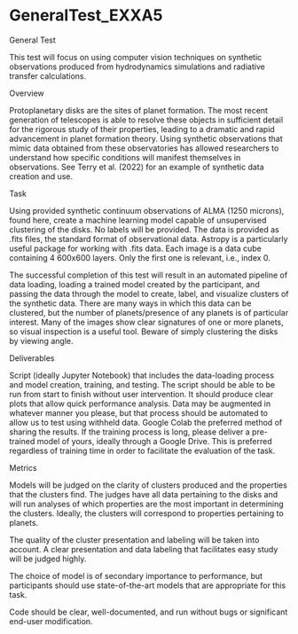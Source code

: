 # GeneralTest_EXXA5
General Test

This test will focus on using computer vision techniques on synthetic observations produced from hydrodynamics simulations and radiative transfer calculations.

Overview

Protoplanetary disks are the sites of planet formation. The most recent generation of telescopes is able to resolve these objects in sufficient detail for the rigorous study of their properties, leading to a dramatic and rapid advancement in planet formation theory. Using synthetic observations that mimic data obtained from these observatories has allowed researchers to understand how specific conditions will manifest themselves in observations. See Terry et al. (2022) for an example of synthetic data creation and use.


Task

Using provided synthetic continuum observations of ALMA (1250 microns), found here, create a machine learning model capable of unsupervised clustering of the disks. No labels will be provided. The data is provided as .fits files, the standard format of observational data. Astropy is a particularly useful package for working with .fits data. Each image is a data cube containing 4 600x600 layers. Only the first one is relevant, i.e., index 0. 

The successful completion of this test will result in an automated pipeline of data loading, loading a trained model created by the participant, and passing the data through the model to create, label, and visualize clusters of the synthetic data. There are many ways in which this data can be clustered, but the number of planets/presence of any planets is of particular interest. Many of the images show clear signatures of one or more planets, so visual inspection is a useful tool. Beware of simply clustering the disks by viewing angle.

Deliverables

Script (ideally Jupyter Notebook) that includes the data-loading process and model creation, training, and testing. The script should be able to be run from start to finish without user intervention. It should produce clear plots that allow quick performance analysis. Data may be augmented in whatever manner you please, but that process should be automated to allow us to test using withheld data. Google Colab the preferred method of sharing the results.
If the training process is long, please deliver a pre-trained model of yours, ideally through a Google Drive. This is preferred regardless of training time in order to facilitate the evaluation of the task.

Metrics

Models will be judged on the clarity of clusters produced and the properties that the clusters find. The judges have all data pertaining to the disks and will run analyses of which properties are the most important in determining the clusters. Ideally, the clusters will correspond to properties pertaining to planets.

The quality of the cluster presentation and labeling will be taken into account. A clear presentation and data labeling that facilitates easy study will be judged highly.

The choice of model is of secondary importance to performance, but participants should use state-of-the-art models that are appropriate for this task.

Code should be clear, well-documented, and run without bugs or significant end-user modification.
